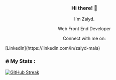 
### <p align="center">Hi there! 👋</p>
<p align="center">I'm Zaiyd.</p>
<p align="center">Web Front End Developer</p>
<p align="center">Connect with me on:</p>
[LinkedIn](https://linkedin.com/in/zaiyd-mala)


<!--
**zaiydmala/zaiydmala** is a ✨ _special_ ✨ repository because its `README.md` (this file) appears on your GitHub profile.

Here are some ideas to get you started:

- 🔭 I’m currently working on ...
- 🌱 I’m currently learning ...
- 👯 I’m looking to collaborate on ...
- 🤔 I’m looking for help with ...
- 💬 Ask me about ...
- 📫 How to reach me: ...
- 😄 Pronouns: ...
- ⚡ Fun fact: ...
-->

### :fire: My Stats :


<a align="center">
  
[![GitHub Streak](http://github-readme-streak-stats.herokuapp.com?user=zaiydmala&theme=github-dark-blue&date_format=j%20M%5B%20Y%5D&mode=weekly&dates=EB5454)](https://git.io/streak-stats)
  
</a>


